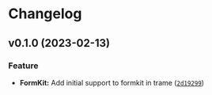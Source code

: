 # Changelog

<!--next-version-placeholder-->

## v0.1.0 (2023-02-13)
### Feature
* **FormKit:** Add initial support to formkit in trame ([`2d19299`](https://github.com/Kitware/trame-formkit/commit/2d19299c9e56fd24511fb093c04e08c97f73875e))
